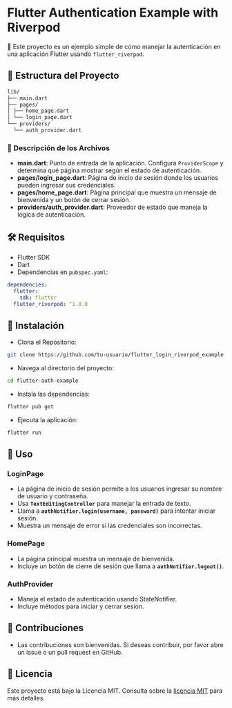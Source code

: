 # Flutter Authentication Example with Riverpod

🚀 Este proyecto es un ejemplo simple de cómo manejar la autenticación en una aplicación Flutter usando `flutter_riverpod`.

## 📂 Estructura del Proyecto

```bash
lib/
├── main.dart
├── pages/
│ ├── home_page.dart
│ └── login_page.dart
└── providers/
  └── auth_provider.dart
```


### 📄 Descripción de los Archivos

- **main.dart**: Punto de entrada de la aplicación. Configura `ProviderScope` y determina qué página mostrar según el estado de autenticación.
- **pages/login_page.dart**: Página de inicio de sesión donde los usuarios pueden ingresar sus credenciales.
- **pages/home_page.dart**: Página principal que muestra un mensaje de bienvenida y un botón de cerrar sesión.
- **providers/auth_provider.dart**: Proveedor de estado que maneja la lógica de autenticación.

## 🛠 Requisitos

- Flutter SDK
- Dart
- Dependencias en `pubspec.yaml`:

```yaml
dependencies:
  flutter:
    sdk: flutter
  flutter_riverpod: ^1.0.0
```

## 🚀 Instalación

- Clona el Repositorio:

```bash
git clone https://github.com/tu-usuario/flutter_login_riverpod_example.git
```

- Navega al directorio del proyecto:

```bash
cd flutter-auth-example
```

- Instala las dependencias:

```bash
flutter pub get
```

- Ejecuta la aplicación:

```bash
flutter run
```

## 📲 Uso
### LoginPage

- La página de inicio de sesión permite a los usuarios ingresar su nombre de usuario y contraseña.
- Usa **`TextEditingController`** para manejar la entrada de texto.
- Llama a **`authNotifier.login(username, password)`** para intentar iniciar sesión.
- Muestra un mensaje de error si las credenciales son incorrectas.

### HomePage
- La página principal muestra un mensaje de bienvenida.
- Incluye un botón de cierre de sesión que llama a **`authNotifier.logout()`**.

### AuthProvider
- Maneja el estado de autenticación usando StateNotifier.
- Incluye métodos para iniciar y cerrar sesión.

## 🤝 Contribuciones
- Las contribuciones son bienvenidas. Si deseas contribuir, por favor abre un issue o un pull request en GitHub.

## 📄 Licencia

Este proyecto está bajo la Licencia MIT. Consulta sobre la [licencia MIT](https://opensource.org/licenses/MIT) para más detalles.


